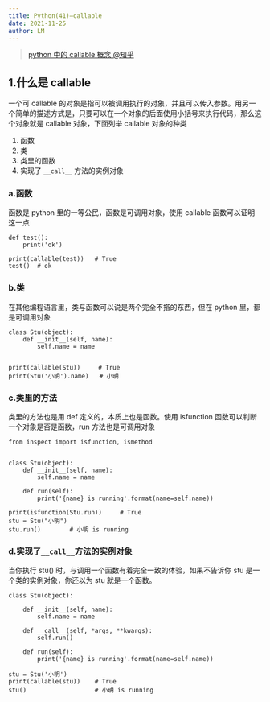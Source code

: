 ```yaml
---
title: Python(41)—callable
date: 2021-11-25
author: LM
---
```


> [ python 中的 callable 概念 @知乎](https://zhuanlan.zhihu.com/p/191419441)

## 1.什么是 callable

一个可 callable 的对象是指可以被调用执行的对象，并且可以传入参数。用另一个简单的描述方式是，只要可以在一个对象的后面使用小括号来执行代码，那么这个对象就是 callable 对象，下面列举 callable 对象的种类

1. 函数
2. 类
3. 类里的函数
4. 实现了 `__call__` 方法的实例对象

### a.函数

函数是 python 里的一等公民，函数是可调用对象，使用 callable 函数可以证明这一点

```python3
def test():
    print('ok')

print(callable(test))   # True
test()  # ok
```

### b.类

在其他编程语言里，类与函数可以说是两个完全不搭的东西，但在 python 里，都是可调用对象

```python3
class Stu(object):
    def __init__(self, name):
        self.name = name


print(callable(Stu))     # True
print(Stu('小明').name)   # 小明
```

### c.类里的方法

类里的方法也是用 def 定义的，本质上也是函数。使用 isfunction 函数可以判断一个对象是否是函数，run 方法也是可调用对象

```python3
from inspect import isfunction, ismethod


class Stu(object):
    def __init__(self, name):
        self.name = name

    def run(self):
        print('{name} is running'.format(name=self.name))

print(isfunction(Stu.run))     # True
stu = Stu("小明")
stu.run()        # 小明 is running
```

### d.实现了`__call__`方法的实例对象

当你执行 stu() 时，与调用一个函数有着完全一致的体验，如果不告诉你 stu 是一个类的实例对象，你还以为 stu 就是一个函数。

```python3
class Stu(object):

    def __init__(self, name):
        self.name = name

    def __call__(self, *args, **kwargs):
        self.run()

    def run(self):
        print('{name} is running'.format(name=self.name))

stu = Stu('小明')
print(callable(stu))    # True
stu()                   # 小明 is running
```